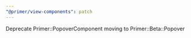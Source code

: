```yaml
---
"@primer/view-components": patch
---
```


Deprecate Primer::PopoverComponent moving to Primer::Beta::Popover
